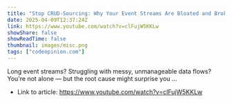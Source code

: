 ```yaml
---
title: "Stop CRUD-Sourcing: Why Your Event Streams Are Bloated and Broken"
date: 2025-04-09T12:37:24Z
link: https://www.youtube.com/watch?v=clFujW5KKLw
showShare: false
showReadTime: false
thumbnail: images/misc.png
tags: ["codeopinion.com"]
---
```

Long event streams? Struggling with messy, unmanageable data flows? You're not alone — but the root cause might surprise you ...

- Link to article: https://www.youtube.com/watch?v=clFujW5KKLw